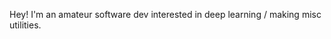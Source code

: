Hey! I'm an amateur software dev interested in deep learning / making misc utilities.
<!---
beaustroms/beaustroms is a ✨ special ✨ repository because its `README.md` (this file) appears on your GitHub profile.
You can click the Preview link to take a look at your changes.
--->
